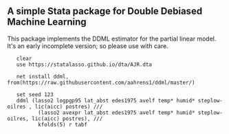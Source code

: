 ## A simple Stata package for Double Debiased Machine Learning

This package implements the DDML estimator for the partial linear model. 
It's an early incomplete version; so please use with care. 

```
   clear
   use https://statalasso.github.io/dta/AJR.dta
   
   net install ddml, from(https://raw.githubusercontent.com/aahrens1/ddml/master/)
   
   set seed 123
   ddml (lasso2 logpgp95 lat_abst edes1975 avelf temp* humid* steplow-oilres , lic(aicc) postres) ///
	      (lasso2 avexpr lat_abst edes1975 avelf temp* humid* steplow-oilres, lic(aicc) postres), /// 
	      kfolds(5) r tabf
```

